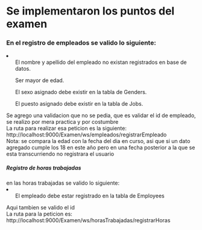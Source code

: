<h1>Se implementaron los puntos del examen</h1>
<h3>En el registro de empleados se valido lo siguiente:</h3>

<li>
  <ol>El nombre y apellido del empleado no existan registrados en base de datos. </ol>
  <ol>Ser mayor de edad. </ol>
  <ol>El sexo asignado debe existir en la tabla de Genders. </ol>
  <ol>El puesto asignado debe existir en la tabla de Jobs. </ol>
</li>

<p>Se agrego una validacion que no se pedia, que es validar el id de empleado, se realizo por mera
practica y por costumbre<br> 
La ruta para realizar esa peticion es la siguiente: <br> http://localhost:9000/Examen/ws/empleados/registrarEmpleado
<br> Nota: se compara la edad con la fecha del dia en curso, asi que si un dato agregado cumple los 18 en este año pero en una fecha posterior a la que se esta transcurriendo
no registrara el usuario</p>

<h5>Registro de horas trabajadas</h5>
en las horas trabajadas se valido lo siguiente:
<li>
  <ol> El empleado debe estar registrado en la tabla de Employees</ol>
</li>

<p>Aqui tambien se valido el id<br> La ruta para la peticion es: http://localhost:9000/Examen/ws/horasTrabajadas/registrarHoras</p>

